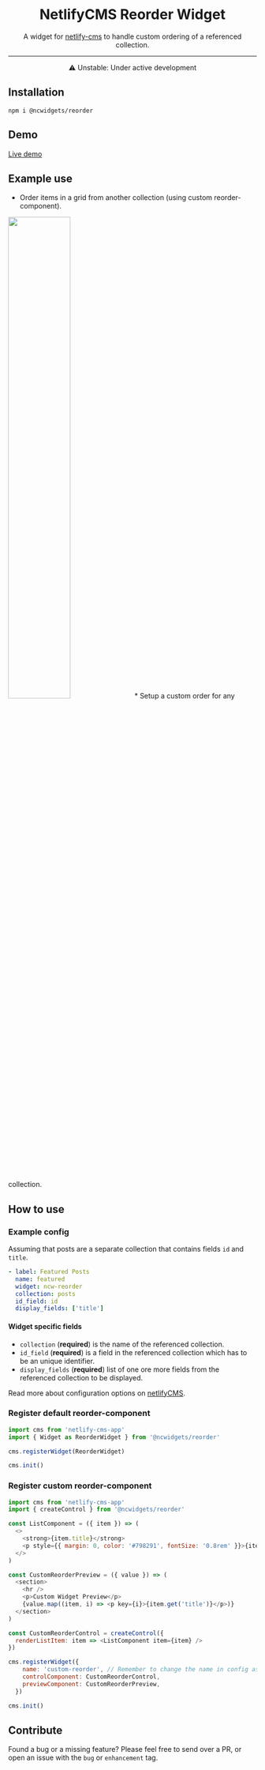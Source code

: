 <h1 align="center">NetlifyCMS Reorder Widget</h1>

<p align="center">A widget for <a href="https://www.netlifycms.org/">netlify-cms</a> to handle custom ordering of a referenced collection.</p>

---

<p align="center">⚠ Unstable: Under active development</p>

## Installation
```
npm i @ncwidgets/reorder
```

## Demo

<a href="https://custom-widgets.netlify.com/#/collections/pages/entries/home">Live demo</a>

## Example use 
* Order items in a grid from another collection (using custom reorder-component). <br>
<img src="https://ucarecdn.com/d8d76bff-586c-4872-9363-aaa3d3183375/test.gif" width=50%>
* Setup a custom order for any collection.

## How to use
### Example config
Assuming that posts are a separate collection that contains fields `id` and `title`.

```yml
- label: Featured Posts
  name: featured
  widget: ncw-reorder
  collection: posts
  id_field: id
  display_fields: ['title']
```
#### Widget specific fields
* `collection` (**required**) is the name of the referenced collection.
* `id_field` (**required**) is a field in the referenced collection which has to be an unique identifier.
* `display_fields` (**required**) list of one ore more fields from the referenced collection to be displayed.
<p>Read more about configuration options on <a href='https://www.netlifycms.org/docs/configuration-options/'>netlifyCMS</a>.</p>

### Register default reorder-component
```js
import cms from 'netlify-cms-app'
import { Widget as ReorderWidget } from '@ncwidgets/reorder'

cms.registerWidget(ReorderWidget)

cms.init()
```

### Register custom reorder-component

```js
import cms from 'netlify-cms-app'
import { createControl } from '@ncwidgets/reorder'

const ListComponent = ({ item }) => (
  <>
    <strong>{item.title}</strong>
    <p style={{ margin: 0, color: '#798291', fontSize: '0.8rem' }}>{item.id}</p>
  </>
)

const CustomReorderPreview = ({ value }) => (
  <section>
    <hr />
    <p>Custom Widget Preview</p>
    {value.map((item, i) => <p key={i}>{item.get('title')}</p>)}
  </section>
)

const CustomReorderControl = createControl({
  renderListItem: item => <ListComponent item={item} />
})

cms.registerWidget({
    name: 'custom-reorder', // Remember to change the name in config as well
    controlComponent: CustomReorderControl,
    previewComponent: CustomReorderPreview,
  })

cms.init()
```

## Contribute

Found a bug or a missing feature? Please feel free to send over a PR, or open an issue with the `bug` or `enhancement` tag.